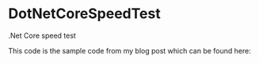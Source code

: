 # DotNetCoreSpeedTest
.Net Core speed test

This code is the sample code from my blog post which can be found here:
